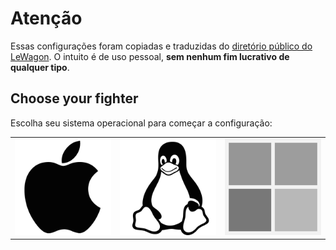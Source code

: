 # Atenção

Essas configurações foram copiadas e traduzidas do [diretório público do LeWagon](https://github.com/lewagon/setup). O intuito é de uso pessoal, **sem nenhum fim lucrativo de qualquer tipo**.

## Choose your fighter

Escolha seu sistema operacional para começar a configuração:

<table>
  <tr>
    <td>
      <a href="macOS.md">
        <img src="images/apple.png" alt="macOS" />
      </a>
    </td>
    <td>
      <a href="UBUNTU.md">
        <img src="images/linux.png" alt="Ubuntu" />
      </a>
    </td>
    <td>
      <a href="WINDOWS.md">
        <img src="images/windows.png" alt="Windows">
      </a>
    </td>
  </tr>
</table>
